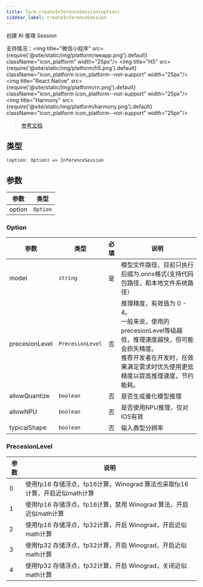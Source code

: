 ```yaml
---
title: Taro.createInferenceSession(option)
sidebar_label: createInferenceSession
---
```


创建 AI 推理 Session

支持情况：<img title="微信小程序" src={require('@site/static/img/platform/weapp.png').default} className="icon_platform" width="25px"/> <img title="H5" src={require('@site/static/img/platform/h5.png').default} className="icon_platform icon_platform--not-support" width="25px"/> <img title="React Native" src={require('@site/static/img/platform/rn.png').default} className="icon_platform icon_platform--not-support" width="25px"/> <img title="Harmony" src={require('@site/static/img/platform/harmony.png').default} className="icon_platform icon_platform--not-support" width="25px"/>

> [参考文档](https://developers.weixin.qq.com/miniprogram/dev/api/ai/inference/wx.createInferenceSession.html)

## 类型

```tsx
(option: Option) => InferenceSession
```

## 参数

| 参数 | 类型 |
| --- | --- |
| option | `Option` |

### Option

| 参数 | 类型 | 必填 | 说明 |
| --- | --- | :---: | --- |
| model | `string` | 是 | 模型文件路径，目前只执行后缀为.onnx格式(支持代码包路径，和本地文件系统路径） |
| precesionLevel | `PrecesionLevel` | 否 | 推理精度，有效值为 0 - 4。<br />一般来说，使用的precesionLevel等级越低，推理速度越快，但可能会损失精度。<br />推荐开发者在开发时，在效果满足需求时优先使用更低精度以提高推理速度，节约能耗。 |
| allowQuantize | `boolean` | 否 | 是否生成量化模型推理 |
| allowNPU | `boolean` | 否 | 是否使用NPU推理，仅对IOS有效 |
| typicalShape | `boolean` | 否 | 输入典型分辨率 |

### PrecesionLevel

| 参数 | 说明 |
| --- | --- |
| 0 | 使用fp16 存储浮点，fp16计算，Winograd 算法也采取fp16 计算，开启近似math计算 |
| 1 | 使用fp16 存储浮点，fp16计算，禁用 Winograd 算法，开启近似math计算 |
| 2 | 使用fp16 存储浮点，fp32计算，开启 Winograd，开启近似math计算 |
| 3 | 使用fp32 存储浮点，fp32计算，开启 Winograd，开启近似math计算 |
| 4 | 使用fp32 存储浮点，fp32计算，开启 Winograd，关闭近似math计算 |
